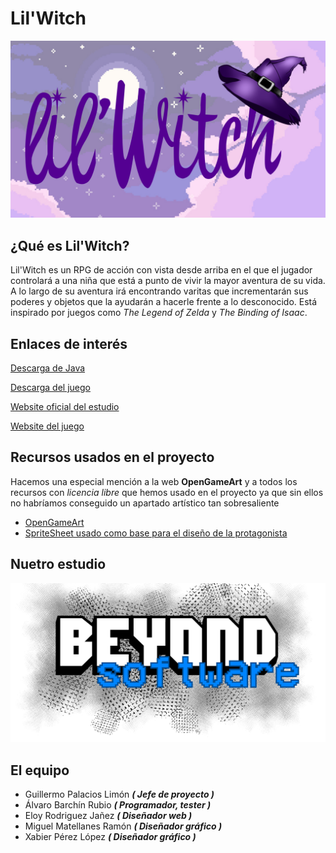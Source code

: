 # Lil'Witch

![alt text](https://github.com/TecnologiaVideojuegos/proyecto-videojuego-beyond-software/blob/master/Programacion/LilWitch/resources/logos/logo_1.png "Logo")

## ¿Qué es Lil'Witch?
Lil'Witch es un RPG de acción con vista desde arriba en el que el jugador controlará a una niña que está a punto de vivir la mayor aventura de su vida. A lo largo de su aventura irá encontrando varitas que incrementarán sus poderes y objetos que la ayudarán a hacerle frente a lo desconocido. Está inspirado por juegos como _The Legend of Zelda_ y _The Binding of Isaac_.

## Enlaces de interés

[Descarga de Java](https://www.java.com/es/download/)

[Descarga del juego](https://drive.google.com/drive/folders/1AGDweYK9Yqj1jG1st6lwGhRWuS4BcqlO?usp=sharing)

[Website oficial del estudio](https://guillermopalacios97.wixsite.com/beyond-software)

[Website del juego](https://tecnologiavideojuegos.github.io/proyecto-videojuego-beyond-software/)

## Recursos usados en el proyecto
Hacemos una especial mención a la web **OpenGameArt** y a todos los recursos con _licencia libre_ que hemos usado en el proyecto ya que sin ellos no habríamos conseguido un apartado artístico tan sobresaliente

* [OpenGameArt](https://opengameart.org/)
* [SpriteSheet usado como base para el diseño de la protagonista](https://www.deviantart.com/tiozacdasgalaxias/art/Link-Sprite-Sheet-662562870)

## Nuetro estudio
![alt text](https://github.com/TecnologiaVideojuegos/proyecto-videojuego-beyond-software/blob/master/Programacion/LilWitch/resources/logos/Logo_BeyondSoftware.png "Logo")

## El equipo
* Guillermo Palacios Limón  **_( Jefe de proyecto )_**
* Álvaro Barchín Rubio  **_( Programador, tester )_**
* Eloy Rodriguez Jañez  **_( Diseñador web )_**
* Miguel Matellanes Ramón  **_( Diseñador gráfico )_**
* Xabier Pérez López  **_( Diseñador gráfico )_**